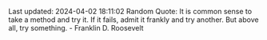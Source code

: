 Last updated: 2024-04-02 18:11:02
Random Quote: It is common sense to take a method and try it. If it fails, admit it frankly and try another. But above all, try something. - Franklin D. Roosevelt